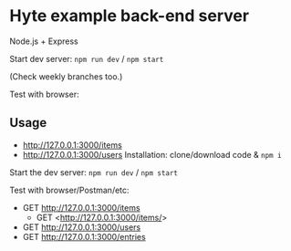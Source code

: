 # Hyte example back-end server

Node.js + Express

Start dev server: `npm run dev` / `npm start`

(Check weekly branches too.)

Test with browser:
## Usage

 - <http://127.0.0.1:3000/items>
 - <http://127.0.0.1:3000/users>
Installation: clone/download code & `npm i`

Start the dev server: `npm run dev` / `npm start`

Test with browser/Postman/etc:

 - GET <http://127.0.0.1:3000/items>
   - GET <http://127.0.0.1:3000/items/<id>>
 - GET <http://127.0.0.1:3000/users>
 - GET <http://127.0.0.1:3000/entries>
